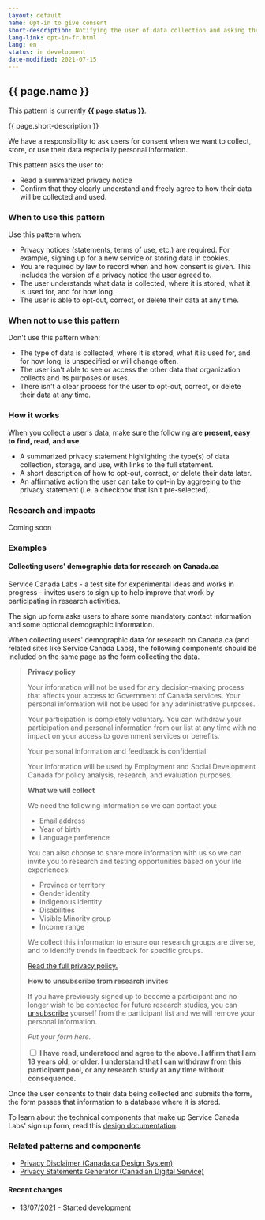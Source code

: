 ```yaml
---
layout: default
name: Opt-in to give consent
short-description: Notifying the user of data collection and asking them to consent to it.
lang-link: opt-in-fr.html
lang: en
status: in development
date-modified: 2021-07-15
---
```


<!-- IMPORTANT - Create a duplicate page for the french translation! -->

## {{ page.name }}

<section class="alert alert-info">
    <p>This pattern is currently <strong>{{ page.status }}</strong>.</p>
</section>

{{ page.short-description }}

We have a responsibility to ask users for consent when we want to collect, store, or use their data especially personal information.

This pattern asks the user to:

* Read a summarized privacy notice
* Confirm that they clearly understand and freely agree to how their data will be collected and used.

### When to use this pattern

Use this pattern when:

* Privacy notices (statements, terms of use, etc.) are required. For example, signing up for a new service or storing data in cookies.
* You are required by law to record when and how consent is given. This includes the version of a privacy notice the user agreed to.
* The user understands what data is collected, where it is stored, what it is used for, and for how long.
* The user is able to opt-out, correct, or delete their data at any time.

### When not to use this pattern

Don't use this pattern when:

* The type of data is collected, where it is stored, what it is used for, and for how long, is unspecified or will change often.
* The user isn't able to see or access the other data that organization collects and its purposes or uses.
* There isn't a clear process for the user to opt-out, correct, or delete their data at any time.

### How it works

When you collect a user's data, make sure the following are **present, easy to find, read, and use**.

* A summarized privacy statement highlighting the type(s) of data collection, storage, and use, with links to the full statement.
* A short description of how to opt-out, correct, or delete their data later.
* An affirmative action the user can take to opt-in by aggreeing to the privacy statement (i.e. a checkbox that isn't pre-selected).

### Research and impacts

Coming soon

### Examples

#### Collecting users' demographic data for research on Canada.ca

<!-- IMPORTANT - Add links to SCL and sign up once live! -->

Service Canada Labs - a test site for experimental ideas and works in progress - invites users to sign up to help improve that work by participating in research activities.

The sign up form asks users to share some mandatory contact information and some optional demographic information.

When collecting users' demographic data for research on Canada.ca (and related sites like Service Canada Labs), the following components should be included on the same page as the form collecting the data.

> **Privacy policy**
>
> Your information will not be used for any decision-making process that affects your access to Government of Canada services.
> Your personal information will not be used for any administrative purposes.
>
> Your participation is completely voluntary.
> You can withdraw your participation and personal information from our list at any time with no impact on your access to government services or benefits.
>
> Your personal information and feedback is confidential.
>
> Your information will be used by Employment and Social Development Canada for policy analysis, research, and evaluation purposes.
>
> **What we will collect**
>
> We need the following information so we can contact you:
>
> * Email address
> * Year of birth
> * Language preference
>
> You can also choose to share more information with us so we can invite you to research and testing opportunities based on your life experiences:
>
> * Province or territory
> * Gender identity
> * Indigenous identity
> * Disabilities
> * Visible Minority group
> * Income range
>
> We collect this information to ensure our research groups are diverse, and to identify trends in feedback for specific groups.
>
> [Read the full privacy policy.](https://www.canada.ca/en/transparency/privacy.html)
>
> **How to unsubscribe from research invites**
>
> If you have previously signed up to become a participant and no longer wish to be contacted for future research studies, you can [unsubscribe](#unsubscribe) yourself from the participant list and we will remove your personal information.
>
>_Put your form here._
>
> <div class="checkbox">
> <input type="checkbox" id="consent" name="consent" value="consent">
> <label for="consent" class="required"><strong>I have read, understood and agree to the above. I affirm that I am 18 years old, or older. I understand that I can withdraw from this participant pool, or any research study at any time without consequence.</strong></label>
> </div>

Once the user consents to their data being collected and submits the form, the form passes that information to a database where it is stored.

To learn about the technical components that make up Service Canada Labs' sign up form, read this [design documentation](https://github.com/DTS-STN/Alpha-Site/wiki/Design-Doc-004-Screener-Intake-Process).

### Related patterns and components

* [Privacy Disclaimer (Canada.ca Design System)](https://design.canada.ca/common-design-patterns/privacy-disclaimer.html)
* [Privacy Statements Generator (Canadian Digital Service)](https://privacy-statements.cds.alpha.canada.ca/en/)

#### Recent changes

* 13/07/2021 - Started development
